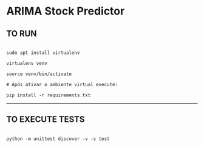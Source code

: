 # ARIMA Stock Predictor

## TO RUN

```shell

sudo apt install virtualenv

virtualenv venv 

source venv/bin/activate

# Após ativar o ambiente virtual execute:

pip install -r requirements.txt

```
---

## TO EXECUTE TESTS

```shell

python -m unittest discover -v -s test


```

